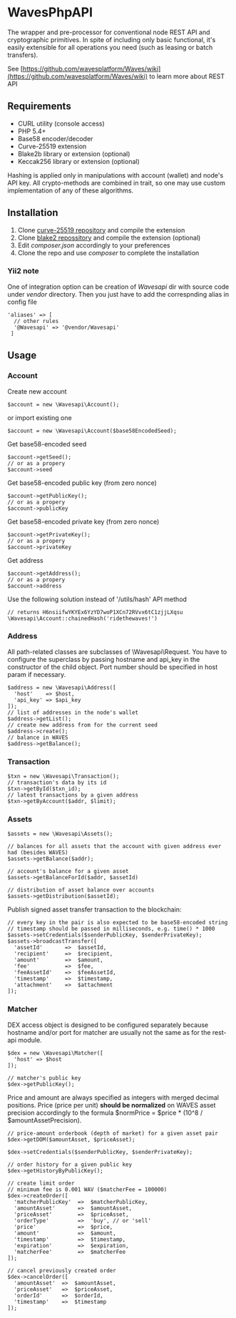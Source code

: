 # WavesPhpAPI

The wrapper and pre-processor for conventional node REST API and cryptographic primitives.
In spite of including only basic functional, it's easily extensible for all operations you need (such as leasing or batch transfers).

See [https://github.com/wavesplatform/Waves/wiki](https://github.com/wavesplatform/Waves/wiki) to learn more about REST API

## Requirements 
  * CURL utility (console access)
  * PHP 5.4+
  * Base58 encoder/decoder
  * Curve-25519 extension
  * Blake2b library or extension (optional)
  * Keccak256 library or extension (optional)

Hashing is applied only in manipulations with account (wallet) and node's API key.
All crypto-methods are combined in trait, so one may use custom implementation of any of these algorithms.

## Installation
1. Clone [curve-25519 repository](https://github.com/mgp25/curve25519-php) and compile the extension
2. Clone [blake2 repossitory](https://github.com/strawbrary/php-blake2) and compile the extension (optional)
3. Edit *composer.json* accordingly to your preferences
4. Clone the repo and use *composer* to complete the installation

### Yii2 note
One of integration option can be creation of *Wavesapi* dir with source code under *vendor* directory. Then you just have to add the correspnding alias in config file
```
'aliases' => [
  // other rules
  '@Wavesapi' => '@vendor/Wavesapi'
 ]
```

## Usage

### Account

Create new account

```$account = new \Wavesapi\Account();```

or import existing one

```$account = new \Wavesapi\Account($base58EncodedSeed);```

Get base58-encoded seed

```
$account->getSeed();
// or as a propery
$account->seed
```

Get base58-encoded public key (from zero nonce)

```
$account->getPublicKey();
// or as a propery
$account->publicKey
```

Get base58-encoded private key (from zero nonce)

```
$account->getPrivateKey();
// or as a propery
$account->privateKey
```

Get address

```
$account->getAddress();
// or as a propery
$account->address
```

Use the following solution instead of '/utils/hash' API method
```
// returns H6nsiifwYKYEx6YzYD7woP1XCn72RVvx6tC1zjjLXqsu
\Wavesapi\Account::chainedHash('ridethewaves!')
```

### Address
All path-related classes are subclasses of \Wavesapi\Request. You have to configure the superclass by passing hostname and api_key in the constructor of the child object.
Port number should be specified in host param if necessary.
```
$address = new \Wavesapi\Address([
  'host'    => $host,
  'api_key' => $api_key
]);
// list of addresses in the node's wallet
$address->getList();
// create new address from for the current seed
$address->create();
// balance in WAVES
$address->getBalance();
```
### Transaction
```
$txn = new \Wavesapi\Transaction();
// transaction's data by its id 
$txn->getById($txn_id);
// latest transactions by a given address
$txn->getByAccount($addr, $limit);
```
### Assets
```
$assets = new \Wavesapi\Assets();

// balances for all assets that the account with given address ever had (besides WAVES)
$assets->getBalance($addr);

// account's balance for a given asset
$assets->getBalanceForId($addr, $assetId)

// distribution of asset balance over accounts
$assets->getDistribution($assetId);
```

Publish signed asset transfer transaction to the blockchain:
```
// every key in the pair is also expected to be base58-encoded string
// timestamp should be passed in milliseconds, e.g. time() * 1000
$assets->setCredentials($senderPublicKey, $senderPrivateKey);
$assets->broadcastTransfer([
  'assetId'       =>  $assetId,
  'recipient'     =>  $recipient,
  'amount'        =>  $amount,
  'fee'           =>  $fee,
  'feeAssetId'    =>  $feeAssetId,
  'timestamp'     =>  $timestamp,
  'attachment'    =>  $attachment
]);
```

### Matcher

DEX access object is designed to be configured separately because hostname and/or port for matcher are usually not the same as for the rest-api module.

```
$dex = new \Wavesapi\Matcher([
  'host' => $host
]);

// matcher's public key
$dex->getPublicKey();
```

Price and amount are always specified as integers with merged decimal positions.
Price (price per unit) **should be normalized** on WAVES asset precision accordingly to the formula $normPrice = $price * (10^8 / $amountAssetPrecision).

```
// price-amount orderbook (depth of market) for a given asset pair
$dex->getDOM($amountAsset, $priceAsset);

$dex->setCredentials($senderPublicKey, $senderPrivateKey);

// order history for a given public key
$dex->getHistoryByPublicKey();

// create limit order
// minimum fee is 0.001 WAV ($matcherFee = 100000)
$dex->createOrder([
  'matcherPublicKey'  =>  $matcherPublicKey,
  'amountAsset'       =>  $amountAsset,
  'priceAsset'        =>  $priceAsset,
  'orderType'         =>  'buy', // or 'sell'
  'price'             =>  $price,
  'amount'            =>  $amount,
  'timestamp'         =>  $timestamp,
  'expiration'        =>  $expiration,
  'matcherFee'        =>  $matcherFee 
]);

// cancel previously created order
$dex->cancelOrder([
  'amountAsset'  =>  $amountAsset,
  'priceAsset'   =>  $priceAsset,
  'orderId'      =>  $orderId,
  'timestamp'    =>  $timestamp
]);
```
